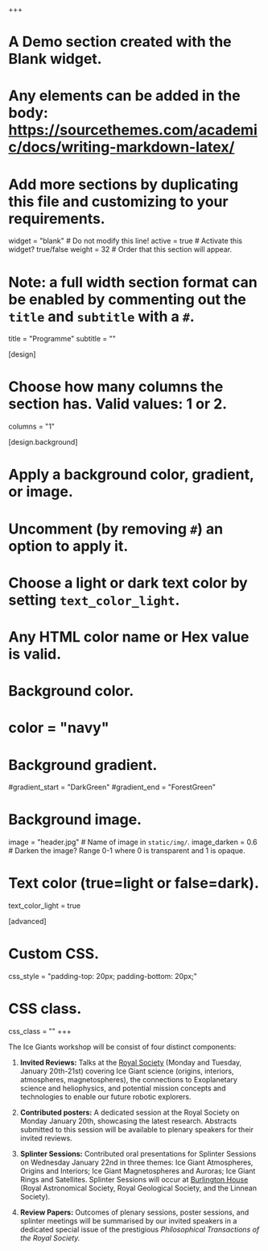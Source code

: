+++
# A Demo section created with the Blank widget.
# Any elements can be added in the body: https://sourcethemes.com/academic/docs/writing-markdown-latex/
# Add more sections by duplicating this file and customizing to your requirements.

widget = "blank"  # Do not modify this line!
active = true  # Activate this widget? true/false
weight = 32  # Order that this section will appear.

# Note: a full width section format can be enabled by commenting out the `title` and `subtitle` with a `#`.
title = "Programme"
subtitle = ""

[design]
  # Choose how many columns the section has. Valid values: 1 or 2.
  columns = "1"

[design.background]
  # Apply a background color, gradient, or image.
  #   Uncomment (by removing `#`) an option to apply it.
  #   Choose a light or dark text color by setting `text_color_light`.
  #   Any HTML color name or Hex value is valid.

  # Background color.
  # color = "navy"

  # Background gradient.
  #gradient_start = "DarkGreen"
  #gradient_end = "ForestGreen"

  # Background image.
  image = "header.jpg"  # Name of image in `static/img/`.
  image_darken = 0.6  # Darken the image? Range 0-1 where 0 is transparent and 1 is opaque.

  # Text color (true=light or false=dark).
  text_color_light = true

[advanced]
 # Custom CSS.
 css_style = "padding-top: 20px; padding-bottom: 20px;"

 # CSS class.
 css_class = ""
+++

The Ice Giants workshop will be consist of four distinct components:

1. **Invited Reviews:** Talks at the [Royal Society](https://royalsociety.org/) (Monday and Tuesday, January 20th-21st) covering Ice Giant science (origins, interiors, atmospheres, magnetospheres), the connections to Exoplanetary science and heliophysics, and potential mission concepts and technologies to enable our future robotic explorers.

2. **Contributed posters:** A dedicated session at the Royal Society on Monday January 20th, showcasing the latest research.  Abstracts submitted to this session will be available to plenary speakers for their invited reviews.

3. **Splinter Sessions:** Contributed oral presentations for Splinter Sessions on Wednesday January 22nd in three themes:  Ice Giant Atmospheres, Origins and Interiors; Ice Giant Magnetospheres and Auroras; Ice Giant Rings and Satellites.  Splinter Sessions will occur at [Burlington House](http://burlingtonhouse.org/) (Royal Astronomical Society, Royal Geological Society, and the Linnean Society).

4. **Review Papers:** Outcomes of plenary sessions, poster sessions, and splinter meetings will be summarised by our invited speakers in a dedicated special issue of the prestigious *Philosophical Transactions of the Royal Society.*
